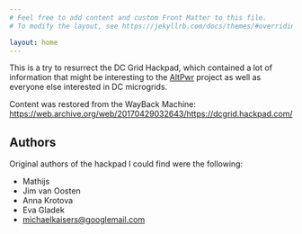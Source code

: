 ```yaml
---
# Feel free to add content and custom Front Matter to this file.
# To modify the layout, see https://jekyllrb.com/docs/themes/#overriding-theme-defaults

layout: home
---
```

This is a try to resurrect the DC Grid Hackpad, which contained a lot of information that might be interesting to the [AltPwr](http://altpwr.net) project as well as everyone else interested in DC microgrids.

Content was restored from the WayBack Machine: https://web.archive.org/web/20170429032643/https://dcgrid.hackpad.com/

## Authors
Original authors of the hackpad I could find were the following:
* Mathijs
* Jim van Oosten
* Anna Krotova
* Eva Gladek
* michaelkaisers@googlemail.com
